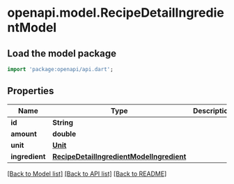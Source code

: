 # openapi.model.RecipeDetailIngredientModel

## Load the model package
```dart
import 'package:openapi/api.dart';
```

## Properties
Name | Type | Description | Notes
------------ | ------------- | ------------- | -------------
**id** | **String** |  | [optional] 
**amount** | **double** |  | [optional] 
**unit** | [**Unit**](Unit.md) |  | [optional] 
**ingredient** | [**RecipeDetailIngredientModelIngredient**](RecipeDetailIngredientModelIngredient.md) |  | [optional] 

[[Back to Model list]](../README.md#documentation-for-models) [[Back to API list]](../README.md#documentation-for-api-endpoints) [[Back to README]](../README.md)


